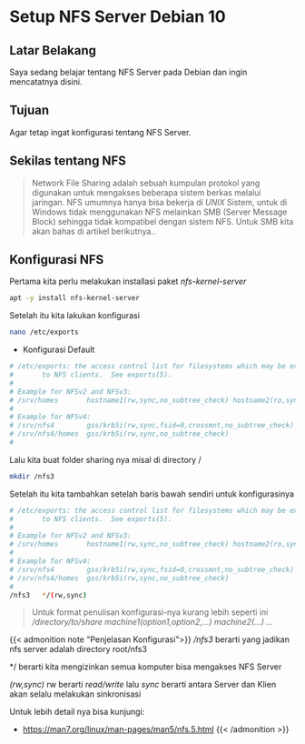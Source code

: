 # Setup NFS Server Debian 10


## Latar Belakang

Saya sedang belajar tentang NFS Server pada Debian dan ingin mencatatnya disini.

## Tujuan

Agar tetap ingat konfigurasi tentang NFS Server.

## Sekilas tentang NFS

> Network File Sharing adalah sebuah kumpulan protokol yang digunakan untuk mengakses beberapa sistem berkas melalui jaringan. NFS umumnya hanya bisa bekerja di *UNIX* Sistem, untuk di Windows tidak menggunakan NFS melainkan SMB (Server Message Block) sehingga tidak kompatibel dengan sistem NFS. Untuk SMB kita akan bahas di artikel berikutnya..

## Konfigurasi NFS

Pertama kita perlu melakukan installasi paket *nfs-kernel-server*

```bash
apt -y install nfs-kernel-server
```
Setelah itu kita lakukan konfigurasi

```bash
nano /etc/exports
```

* Konfigurasi Default

```bash
# /etc/exports: the access control list for filesystems which may be exported
#		to NFS clients.  See exports(5).
#
# Example for NFSv2 and NFSv3:
# /srv/homes       hostname1(rw,sync,no_subtree_check) hostname2(ro,sync,no_subtree_check)
#
# Example for NFSv4:
# /srv/nfs4        gss/krb5i(rw,sync,fsid=0,crossmnt,no_subtree_check)
# /srv/nfs4/homes  gss/krb5i(rw,sync,no_subtree_check)
#
```
Lalu kita buat folder sharing nya misal di directory /

```bash
mkdir /nfs3
```

Setelah itu kita tambahkan setelah baris bawah sendiri untuk konfigurasinya

```bash
# /etc/exports: the access control list for filesystems which may be exported
#		to NFS clients.  See exports(5).
#
# Example for NFSv2 and NFSv3:
# /srv/homes       hostname1(rw,sync,no_subtree_check) hostname2(ro,sync,no_subtree_check)
#
# Example for NFSv4:
# /srv/nfs4        gss/krb5i(rw,sync,fsid=0,crossmnt,no_subtree_check)
# /srv/nfs4/homes  gss/krb5i(rw,sync,no_subtree_check)
#
/nfs3   */(rw,sync)
```

>Untuk format penulisan konfigurasi-nya kurang lebih seperti ini
*/directory/to/share machine1(option1,option2,...) machine2(...) ...*

{{< admonition note "Penjelasan Konfigurasi">}}
*/nfs3* berarti yang jadikan nfs server adalah directory root/nfs3

*/    berarti kita mengizinkan semua komputer bisa mengakses NFS Server

*(rw,sync)* rw berarti *read/write* lalu *sync* berarti antara Server dan Klien akan selalu melakukan sinkronisasi

Untuk lebih detail nya bisa kunjungi:

*  https://man7.org/linux/man-pages/man5/nfs.5.html
{{< /admonition >}}

